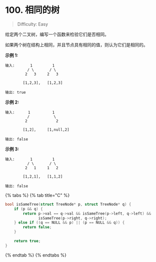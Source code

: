 # 100. 相同的树

> Difficulty: Easy

给定两个二叉树，编写一个函数来检验它们是否相同。

如果两个树在结构上相同，并且节点具有相同的值，则认为它们是相同的。

 **示例 1:**

```text
输入:       1         1
          / \       / \
         2   3     2   3

        [1,2,3],   [1,2,3]

输出: true
```

 **示例 2:**

```text
输入:      1          1
          /           \
         2             2

        [1,2],     [1,null,2]

输出: false
```

 **示例 3:**

```text
输入:       1         1
          / \       / \
         2   1     1   2

        [1,2,1],   [1,1,2]

输出: false
```

{% tabs %}
{% tab title="C" %}
```c
bool isSameTree(struct TreeNode* p, struct TreeNode* q) {
    if (p && q) {
        return p->val == q->val && isSameTree(p->left, q->left) &&
               isSameTree(p->right, q->right);
    } else if ((q == NULL && p) || (p == NULL && q)) {
        return false;
    }
    
    return true;
}
```
{% endtab %}
{% endtabs %}

